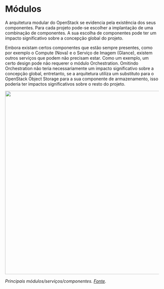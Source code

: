 # Módulos

A arquitetura modular do OpenStack se evidencia pela existência dos seus componentes. Para cada projeto pode-se escolher a implantação de uma combinação de componentes. A sua escolha de componentes pode ter um impacto significativo sobre a concepção global do projeto.

Embora existam certos componentes que estão sempre presentes, como por exemplo o Compute (Nova) e o Serviço de Imagem (Glance), existem outros serviços que podem não precisam estar. Como um exemplo, um certo design pode não requerer o módulo Orchestration. Omitindo Orchestration não teria necessariamente um impacto significativo sobre a concepção global, entretanto, se a arquitetura utiliza um substituto para o OpenStack Object Storage para a sua componente de armazenamento, isso poderia ter impactos significativos sobre o resto do projeto.

<img src="../images/componentes_01_árvore.png" style="width: 600px;"/>

*Principais módulos/serviços/componentes. [Fonte](https://en.wikipedia.org/wiki/File:OpenStack_main_services.svg).*
